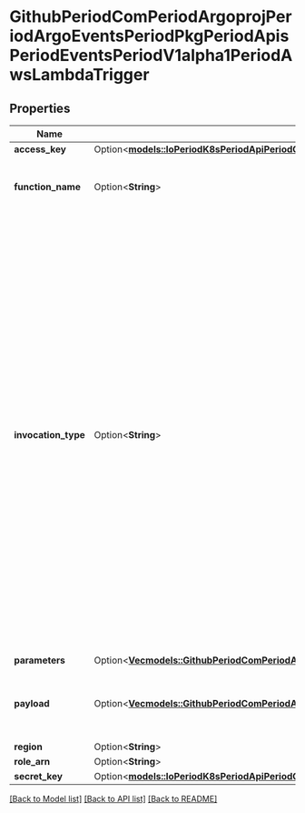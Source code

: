 # GithubPeriodComPeriodArgoprojPeriodArgoEventsPeriodPkgPeriodApisPeriodEventsPeriodV1alpha1PeriodAwsLambdaTrigger

## Properties

Name | Type | Description | Notes
------------ | ------------- | ------------- | -------------
**access_key** | Option<[**models::IoPeriodK8sPeriodApiPeriodCorePeriodV1PeriodSecretKeySelector**](io.k8s.api.core.v1.SecretKeySelector.md)> |  | [optional]
**function_name** | Option<**String**> | FunctionName refers to the name of the function to invoke. | [optional]
**invocation_type** | Option<**String**> | Choose from the following options.     * RequestResponse (default) - Invoke the function synchronously. Keep    the connection open until the function returns a response or times out.    The API response includes the function response and additional data.     * Event - Invoke the function asynchronously. Send events that fail multiple    times to the function's dead-letter queue (if it's configured). The API    response only includes a status code.     * DryRun - Validate parameter values and verify that the user or role    has permission to invoke the function. +optional | [optional]
**parameters** | Option<[**Vec<models::GithubPeriodComPeriodArgoprojPeriodArgoEventsPeriodPkgPeriodApisPeriodEventsPeriodV1alpha1PeriodTriggerParameter>**](github.com.argoproj.argo_events.pkg.apis.events.v1alpha1.TriggerParameter.md)> |  | [optional]
**payload** | Option<[**Vec<models::GithubPeriodComPeriodArgoprojPeriodArgoEventsPeriodPkgPeriodApisPeriodEventsPeriodV1alpha1PeriodTriggerParameter>**](github.com.argoproj.argo_events.pkg.apis.events.v1alpha1.TriggerParameter.md)> | Payload is the list of key-value extracted from an event payload to construct the request payload. | [optional]
**region** | Option<**String**> |  | [optional]
**role_arn** | Option<**String**> |  | [optional]
**secret_key** | Option<[**models::IoPeriodK8sPeriodApiPeriodCorePeriodV1PeriodSecretKeySelector**](io.k8s.api.core.v1.SecretKeySelector.md)> |  | [optional]

[[Back to Model list]](../README.md#documentation-for-models) [[Back to API list]](../README.md#documentation-for-api-endpoints) [[Back to README]](../README.md)


